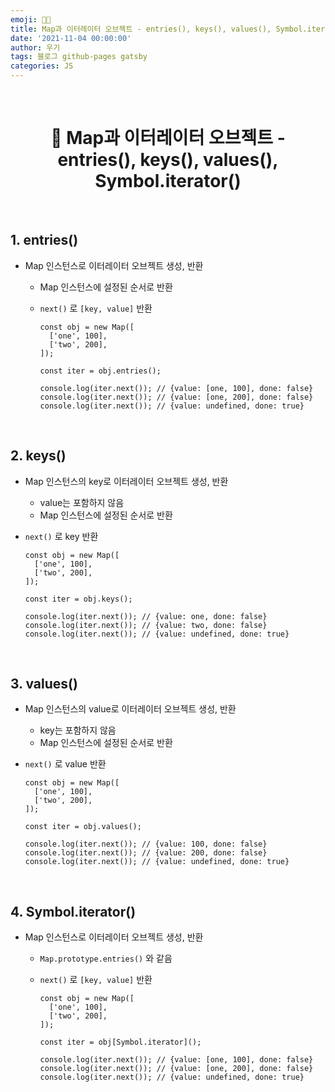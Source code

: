 ```yaml
---
emoji: 👨‍💻
title: Map과 이터레이터 오브젝트 - entries(), keys(), values(), Symbol.iterator()
date: '2021-11-04 00:00:00'
author: 우기
tags: 블로그 github-pages gatsby
categories: JS
---
```


<br>

<h1 align="center">
  👋  Map과 이터레이터 오브젝트 - entries(), keys(), values(), Symbol.iterator()
</h1>

<br>

## 1. entries()

- Map 인스턴스로 이터레이터 오브젝트 생성, 반환

  - Map 인스턴스에 설정된 순서로 반환
  - `next()` 로 `[key, value]` 반환

    ```tsx
    const obj = new Map([
      ['one', 100],
      ['two', 200],
    ]);

    const iter = obj.entries();

    console.log(iter.next()); // {value: [one, 100], done: false}
    console.log(iter.next()); // {value: [one, 200], done: false}
    console.log(iter.next()); // {value: undefined, done: true}
    ```

<br>

## 2. keys()

- Map 인스턴스의 key로 이터레이터 오브젝트 생성, 반환
  - value는 포함하지 않음
  - Map 인스턴스에 설정된 순서로 반환
- `next()` 로 key 반환

  ```tsx
  const obj = new Map([
    ['one', 100],
    ['two', 200],
  ]);

  const iter = obj.keys();

  console.log(iter.next()); // {value: one, done: false}
  console.log(iter.next()); // {value: two, done: false}
  console.log(iter.next()); // {value: undefined, done: true}
  ```

  <br>

## 3. values()

- Map 인스턴스의 value로 이터레이터 오브젝트 생성, 반환

  - key는 포함하지 않음
  - Map 인스턴스에 설정된 순서로 반환

- `next()` 로 value 반환

  ```tsx
  const obj = new Map([
    ['one', 100],
    ['two', 200],
  ]);

  const iter = obj.values();

  console.log(iter.next()); // {value: 100, done: false}
  console.log(iter.next()); // {value: 200, done: false}
  console.log(iter.next()); // {value: undefined, done: true}
  ```

  <br>

## 4. Symbol.iterator()

- Map 인스턴스로 이터레이터 오브젝트 생성, 반환

  - `Map.prototype.entries()` 와 같음
  - `next()` 로 `[key, value]` 반환

    ```tsx
    const obj = new Map([
      ['one', 100],
      ['two', 200],
    ]);

    const iter = obj[Symbol.iterator]();

    console.log(iter.next()); // {value: [one, 100], done: false}
    console.log(iter.next()); // {value: [one, 200], done: false}
    console.log(iter.next()); // {value: undefined, done: true}
    ```

```toc

```
